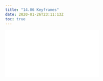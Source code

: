 ```yaml
---
title: "14.06 Keyframes"
date: 2020-01-26T23:11:13Z
toc: true
---
```


![Link to included file content](../../../../video/keyframes.md)
